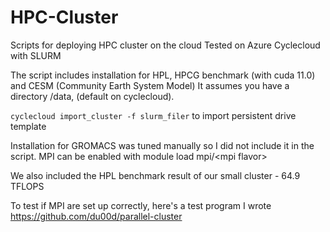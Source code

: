# HPC-Cluster

Scripts for deploying HPC cluster on the cloud
Tested on Azure Cyclecloud with SLURM

The script includes installation for HPL, HPCG benchmark (with cuda 11.0) and CESM (Community Earth System Model)
It assumes you have a directory /data, (default on cyclecloud).

`cyclecloud import_cluster -f slurm_filer`
to import persistent drive template


Installation for GROMACS was tuned manually so I did not include it in the script.
MPI can be enabled with module load mpi/\<mpi flavor\>

We also included the HPL benchmark result of our small cluster - 64.9 TFLOPS

To test if MPI are set up correctly, here's a test program I wrote
https://github.com/du00d/parallel-cluster
